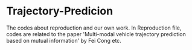 # Trajectory-Predicion
The codes about reproduction and our own work.
In Reproduction file, codes are related to the paper 'Multi-modal vehicle trajectory prediction based on mutual information' by Fei Cong etc.
